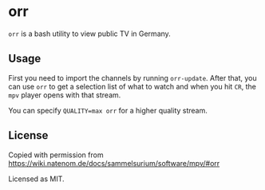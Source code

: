 # orr

`orr` is a bash utility to view public TV in Germany.

## Usage

First you need to import the channels by running `orr-update`.
After that, you can use `orr` to get a selection list of what to watch and when
you hit `CR`, the `mpv` player opens with that stream.

You can specify `QUALITY=max orr` for a higher quality stream.

## License

Copied with permission from https://wiki.natenom.de/docs/sammelsurium/software/mpv/#orr

Licensed as MIT.
